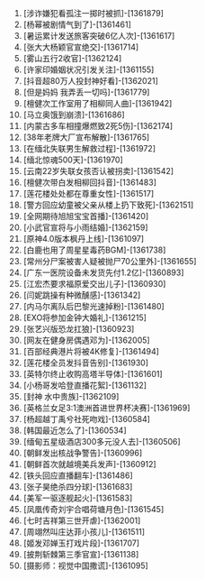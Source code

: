 
1. [涉诈嫌犯看孤注一掷时被抓]-[1361879]
1. [杨幂被剧情气到了]-[1361461]
1. [暑运累计发送旅客突破6亿人次]-[1361617]
1. [张大大杨颖官宣绝交]-[1361714]
1. [雾山五行2收官]-[1362124]
1. [许家印婚姻状况引发关注]-[1361155]
1. [抖音超80万人投封神好看]-[1362021]
1. [但是妈妈 我弄丢一切吗]-[1361779]
1. [檀健次工作室用了相柳同人曲]-[1361942]
1. [马立奥饿到崩溃]-[1361686]
1. [内蒙古多车相撞爆燃致2死5伤]-[1362174]
1. [38年老牌大厂宣布解散]-[1361765]
1. [在缅北失联男生解救过程]-[1361972]
1. [缅北惊魂500天]-[1361970]
1. [云南22岁失联女孩否认被拐卖]-[1361542]
1. [檀健次带白发相柳回抖音]-[1361483]
1. [莲花楼处处都在尊重女性]-[1361517]
1. [警方回应幼童被父亲从楼上扔下致死]-[1362151]
1. [全网期待旭旭宝宝首播]-[1361420]
1. [小武官宣将与小雨结婚]-[1362159]
1. [原神4.0版本枫丹上线]-[1361097]
1. [白鹿也用了周星星毒药BGM]-[1361738]
1. [常州分尸案被害人疑被抛尸70公里外]-[1361655]
1. [广东一医院设备未发货先付1.2亿]-[1360893]
1. [江宏杰要求福原爱交出儿子]-[1360930]
1. [闫妮跳操有种微醺感]-[1361342]
1. [内马尔离队后巴黎光速掉粉]-[1361480]
1. [EXO将参加金钟大婚礼]-[1361215]
1. [张艺兴版恐龙扛狼]-[1360923]
1. [网友在健身房偶遇邓为]-[1362005]
1. [百部经典港片将被4K修复]-[1361494]
1. [莲花楼全员发抖音告别]-[1361930]
1. [英特尔终止收购高塔半导体]-[1361601]
1. [小杨哥发哈登直播花絮]-[1361132]
1. [封神 水中贵族]-[1362109]
1. [英格兰女足3:1澳洲首进世界杯决赛]-[1361969]
1. [杨超越丁禹兮社死吻戏]-[1360584]
1. [韩国最近怎么了]-[1360534]
1. [缅甸五星级酒店300多元没人去]-[1360506]
1. [朝鲜发出核战争警告]-[1360996]
1. [朝鲜首次就越境美兵发声]-[1360912]
1. [铁头回应直播翻车]-[1361486]
1. [张子昊绝杀四分球]-[1361683]
1. [美军一驱逐舰起火]-[1361583]
1. [凤凰传奇刘宇合唱荷塘月色]-[1361545]
1. [七时吉祥第三世开虐]-[1362001]
1. [周翊然叫庄达菲小孩儿]-[1361511]
1. [姬发邓婵玉打戏片段]-[1361707]
1. [披荆斩棘第三季官宣]-[1361138]
1. [摄影师：视觉中国撒谎]-[1361095]